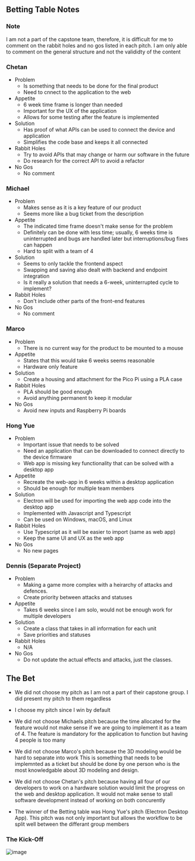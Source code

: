 ## Betting Table Notes

### Note
I am not a part of the capstone team, therefore, it is difficult for me to comment on the rabbit holes and no gos listed in each pitch. I am only able to comment on the general structure and not the valididty of the content

### Chetan

- Problem
    - Is something that needs to be done for the final product
    - Need to cnnect to the application to the web
- Appetite
    - 6 week time frame is longer than needed
    - Important for the UX of the application
    - Allows for some testing after the feature is implemented
- Solution
    - Has proof of what APIs can be used to connect the device and application
    - Simplifies the code base and keeps it all connected
- Rabbit Holes
    - Try to avoid APIs that may change or harm our software in the future
    - Do research for the correct API to avoid a refactor
- No Gos
    - No comment


### Michael
- Problem
  - Makes sense as it is a key feature of our product
  - Seems more like a bug ticket from the description
- Appetite
  - The indicated time frame doesn't make sense for the problem
  - Definitely can be done with less time; usually, 6 weeks time is uninterrupted and bugs are handled later but interruptions/bug fixes can happen
  - Hard to split with a team of 4
- Solution
  - Seems to only tackle the frontend aspect
  - Swapping and saving also dealt with backend and endpoint integration
  - Is it really a solution that needs a 6-week, uninterrupted cycle to implement?
- Rabbit Holes
  - Don't include other parts of the front-end features
- No Gos
  - No comment

### Marco

- Problem
  - There is no current way for the product to be mounted to a mouse
- Appetite
  - States that this would take 6 weeks seems reasonable 
  - Hardware only feature
- Solution
  - Create a housing and attachment for the Pico Pi using a PLA case
- Rabbit Holes
  - PLA should be good enough
  - Avoid anything permanent to keep it modular
- No Gos
  - Avoid new inputs and Raspberry Pi boards


### Hong Yue

- Problem
  - Important issue that needs to be solved
  - Need an application that can be downloaded to connect directly to the device firmware
  - Web app is missing key functionality that can be solved with a desktop app
- Appetite
  - Recreate the web-app in 6 weeks within a desktop application
  - Should be enough for multiple team members
- Solution
  - Electron will be used for importing the web app code into the desktop app
  - Implemented with Javascript and Typescript
  - Can be used on Windows, macOS, and Linux
- Rabbit Holes
  - Use Typescript as it will be easier to import (same as web app)
  - Keep the same UI and UX as the web app 
- No Gos
  - No new pages


### Dennis (Separate Project)

- Problem
  - Making a game more complex with a heirarchy of attacks and defences.
  - Create priority between attacks and statuses
- Appetite
  - Takes 6 weeks since I am solo, would not be enough work for multiple developers
- Solution
  - Create a class that takes in all information for each unit
  - Save priorities and statuses
- Rabbit Holes
  - N/A
- No Gos
  - Do not update the actual effects and attacks, just the classes.


## The Bet
- We did not choose my pitch as I am not a part of their capstone group. I did present my pitch to them regardless

- I choose my pitch since I win by default

- We did not choose Michaels pitch because the time allocated for the feature would not make sense if we are going to implement it as a team of 4. The feature is mandatory for the application to function but having 4 people is too many

- We did not choose Marco's pitch because the 3D modeling would be hard to separate into work  This is something that needs to be implemnted as a ticket but should be done by one person who is the most knowledgable about 3D modeling and design.

- We did not choose Chetan's pitch because having all four of our developers to work on a hardware solution would limit the progress on the web and desktop application. It would not make sense to stall software development instead of working on both concurently

- The winner of the Betting table was Hong Yue's pitch (Electron Desktop App). This pitch was not only important but allows the workflow to be split well between the differant group members


### The Kick-Off
![image](https://github.com/MichaelBosciglio/seg4105_playground/assets/55165965/acc126a2-110c-478c-82db-aa0e57a0b858)